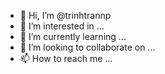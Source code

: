 - 👋 Hi, I’m @trinhtrannp
- 👀 I’m interested in ...
- 🌱 I’m currently learning ...
- 💞️ I’m looking to collaborate on ...
- 📫 How to reach me ...

<!---
trinhtrannp/trinhtrannp is a ✨ special ✨ repository because its `README.md` (this file) appears on your GitHub profile.
You can click the Preview link to take a look at your changes.
--->
